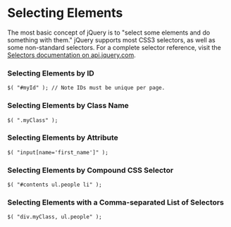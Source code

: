 # **Selecting Elements**

The most basic concept of jQuery is to "select some elements and do something with them." jQuery supports most CSS3 selectors, as well as some non-standard selectors. For a complete selector reference, visit the [Selectors documentation on api.jquery.com](http://api.jquery.com/category/selectors/).

### **Selecting Elements by ID**

```
$( "#myId" ); // Note IDs must be unique per page.
```

### **Selecting Elements by Class Name**

```
$( ".myClass" );
```

### **Selecting Elements by Attribute**

```
$( "input[name='first_name']" );
```

### **Selecting Elements by Compound CSS Selector**

```
$( "#contents ul.people li" );
```

### **Selecting Elements with a Comma-separated List of Selectors**



```
$( "div.myClass, ul.people" );
```



